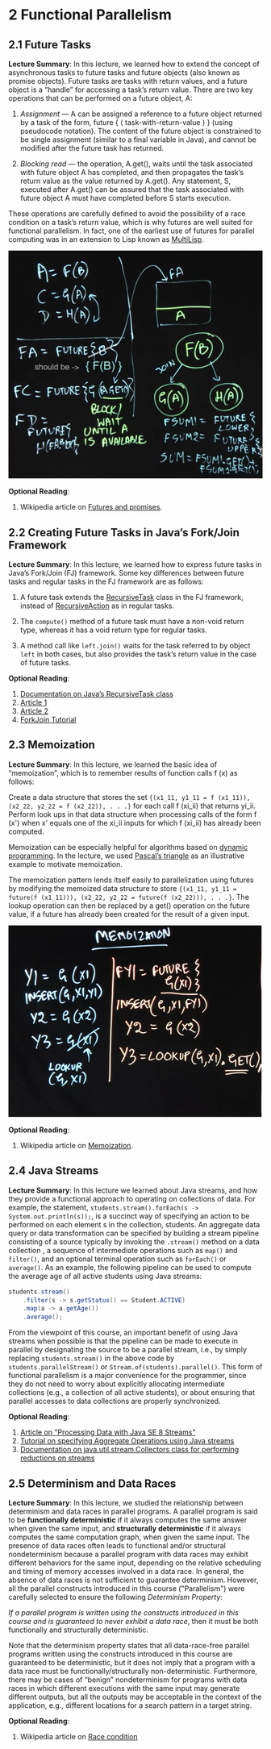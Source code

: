 # 2 Functional Parallelism

## 2.1 Future Tasks

**Lecture Summary**: In this lecture, we learned how to extend the concept of asynchronous tasks 
to future tasks and future objects (also known as promise objects). 
Future tasks are tasks with return values, and a future object is a “handle” for 
accessing a task’s return value. There are two key operations that can be performed 
on a future object, A:

1.  *Assignment* — A can be assigned a reference to a future object returned by a task of the 
form, future { ⟨ task-with-return-value ⟩ } (using pseudocode notation). The content of the future object is constrained to be single assignment (similar to a final variable in Java), and cannot be modified after the future task has returned.

2. *Blocking read* — the operation, A.get(), waits until the task associated with future object 
A has completed, and then propagates the task’s return value as the value returned by A.get(). 
Any statement, S, executed after A.get() can be assured that the task associated with future object A must have completed before S starts execution.

These operations are carefully defined to avoid the possibility of a race condition 
on a task’s return value, which is why futures are well suited for functional parallelism. 
In fact, one of the earliest use of futures for parallel computing was in an extension 
to Lisp known as [MultiLisp](https://en.wikipedia.org/wiki/MultiLisp).

![Define Feature](images/parallel_lec2_feature.png)

**Optional Reading**:

1. Wikipedia article on [Futures and promises](https://en.wikipedia.org/wiki/Futures_and_promises).

## 2.2 Creating Future Tasks in Java’s Fork/Join Framework

**Lecture Summary**: In this lecture, we learned how to express future tasks in Java’s 
Fork/Join (FJ) framework. Some key differences between future tasks and regular 
tasks in the FJ framework are as follows:

1. A future task extends the [RecursiveTask](https://docs.oracle.com/javase/8/docs/api/java/util/concurrent/RecursiveTask.html) class in the FJ framework, instead of [RecursiveAction](https://docs.oracle.com/javase/8/docs/api/java/util/concurrent/RecursiveAction.html) as in regular tasks.

2. The ``compute()`` method of a future task must have a non-void return type, whereas it 
has a void return type for regular tasks.

3. A method call like ``left.join()`` waits for the task referred to by object ``left`` in 
both cases, but also provides the task’s return value in the case of future tasks.

**Optional Reading**:

1. [Documentation on Java’s RecursiveTask class](https://docs.oracle.com/javase/8/docs/api/java/util/concurrent/RecursiveTask.html)
2. [Article 1](https://homes.cs.washington.edu/~djg/teachingMaterials/spac/grossmanSPAC_forkJoinFramework.html)
3. [Article 2](http://www.baeldung.com/java-fork-join)
4. [ForkJoin  Tutorial](https://docs.oracle.com/javase/tutorial/essential/concurrency/forkjoin.html)


## 2.3 Memoization

**Lecture Summary**: In this lecture, we learned the basic idea of “memoization”, which is to remember results of function calls f (x) as follows:

Create a data structure that stores the 
set ``{(x1_11​, y1_11​ = f (x1_11​)), (x2_22​, y2_22​ = f (x2_22​)), . . .}`` for each call f (xi_ii​) that returns yi_ii​.
Perform look ups in that data structure when processing calls of the form f (x') 
when x' equals one of the xi_ii​ inputs for which f (xi_ii​) has already been computed.

Memoization can be especially helpful for algorithms based on [dynamic programming](https://en.wikipedia.org/wiki/Dynamic_programming). In the lecture, we used [Pascal’s triangle](https://en.wikipedia.org/wiki/Pascal%27s_triangle) as an illustrative example to motivate memoization.

The memoization pattern lends itself easily to parallelization using futures by modifying 
the memoized data structure to store 
``{(x1_11​, y1_11​ = future(f (x1_11​))), (x2_22​, y2_22​ = future(f (x2_22​))), . . .}``. 
The lookup operation can then be replaced by a get() operation on the future value, 
if a future has already been created for the result of a given input.

![Define Memoization](images/parallel_lec2_memoization.png)

**Optional Reading**:

1. Wikipedia article on [Memoization](https://en.wikipedia.org/wiki/Memoization).

## 2.4 Java Streams

**Lecture Summary**: In this lecture we learned about Java streams, and how they provide a functional approach to operating on collections of data. 
For example, the statement, ``students.stream().forEach(s -> System.out.println(s));``, 
is a succinct way of specifying an action to be performed on each element s in the collection, students. 
An aggregate data query or data transformation can be specified by building a stream pipeline consisting of a source
typically by invoking the ``.stream()`` method on a data collection , a sequence of intermediate operations such as ``map()`` and ``filter()``, 
and an optional terminal operation such as ``forEach()`` or ``average()``. As an example, the following pipeline can be 
used to compute the average age of all active students using Java streams:

```java
students.stream()
    .filter(s -> s.getStatus() == Student.ACTIVE)
    .map(a -> a.getAge())
    .average();
```

From the viewpoint of this course, an important benefit of using Java streams when possible is that the pipeline can be made to execute in parallel 
by designating the source to be a parallel stream, i.e., by simply replacing ``students.stream()`` in the above code by ``students.parallelStream()`` 
or ``Stream.of(students).parallel()``. This form of functional parallelism is a major convenience for the programmer, 
since they do not need to worry about explicitly allocating intermediate collections (e.g., a collection of all active students), 
or about ensuring that parallel accesses to data collections are properly synchronized.

**Optional Reading**:

1. [Article on "Processing Data with Java SE 8 Streams"](http://www.oracle.com/technetwork/articles/java/ma14-java-se-8-streams-2177646.html)
2. [Tutorial on specifying Aggregate Operations using Java streams](https://docs.oracle.com/javase/tutorial/collections/streams/)
3. [Documentation on java.util.stream.Collectors class for performing reductions on streams](http://docs.oracle.com/javase/8/docs/api/java/util/stream/Collectors.html)

## 2.5 Determinism and Data Races

**Lecture Summary**: In this lecture, we studied the relationship between determinism and data races in parallel programs. A parallel program is said to be 
**functionally deterministic** if it always computes the same answer when given the same input, and **structurally deterministic** if it always computes the 
same computation graph, when given the same input. The presence of data races often leads to functional and/or structural nondeterminism because a parallel 
program with data races may exhibit different behaviors for the same input, depending on the relative scheduling and timing of memory accesses involved in a 
data race. In general, the absence of data races is not sufficient to guarantee determinism. However, all the parallel constructs introduced in this 
course ("Parallelism") were carefully selected to ensure the following *Determinism Property*:

*If a parallel program is written using the constructs introduced in this course and is guaranteed to never exhibit a data race*, 
then it must be both functionally and structurally deterministic.

Note that the determinism property states that all data-race-free parallel programs written using the constructs introduced in this course are 
guaranteed to be deterministic, but it does not imply that a program with a data race must be functionally/structurally non-deterministic. 
Furthermore, there may be cases of “benign” nondeterminism for programs with data races in which different executions with the same input may 
generate different outputs, but all the outputs may be acceptable in the context of the application, e.g., 
different locations for a search pattern in a target string.

**Optional Reading**:
1. Wikipedia article on [Race condition](https://en.wikipedia.org/wiki/Race_condition)
